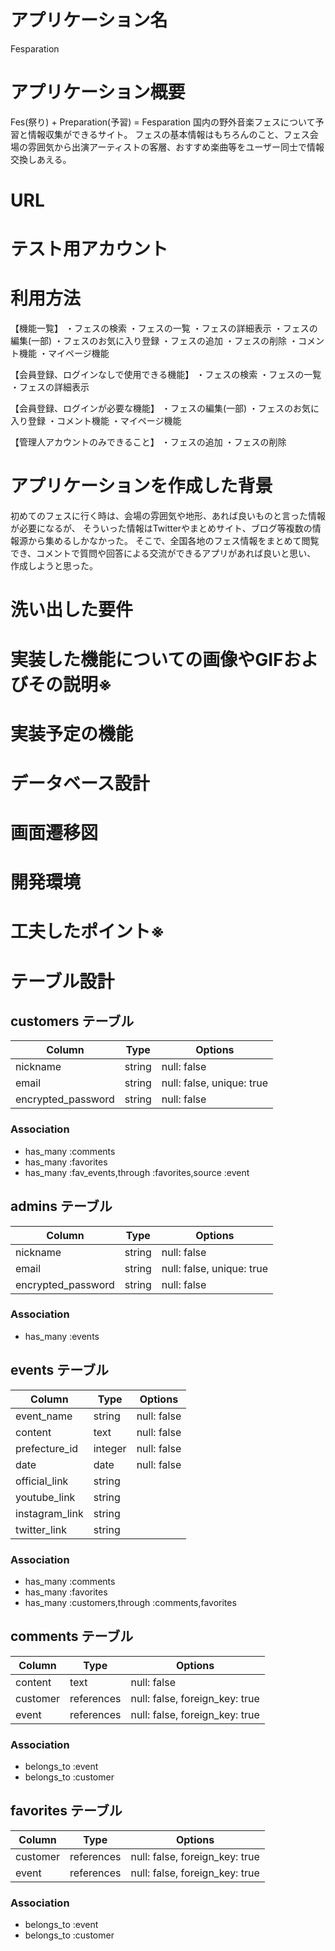 # アプリケーション名
Fesparation

# アプリケーション概要
Fes(祭り) + Preparation(予習) = Fesparation
国内の野外音楽フェスについて予習と情報収集ができるサイト。
フェスの基本情報はもちろんのこと、フェス会場の雰囲気から出演アーティストの客層、おすすめ楽曲等をユーザー同士で情報交換しあえる。

# URL
<!-- デプロイ済みのURLを記載。 -->

# テスト用アカウント
<!-- ログイン機能等を実装した場合は、ログインに必要な情報を記載。またBasic認証等を設けている場合は、そのID/Passも記載。 -->

# 利用方法
【機能一覧】
・フェスの検索
・フェスの一覧
・フェスの詳細表示
・フェスの編集(一部)
・フェスのお気に入り登録
・フェスの追加
・フェスの削除
・コメント機能
・マイページ機能

【会員登録、ログインなしで使用できる機能】
・フェスの検索
・フェスの一覧
・フェスの詳細表示

【会員登録、ログインが必要な機能】
・フェスの編集(一部)
・フェスのお気に入り登録
・コメント機能
・マイページ機能

【管理人アカウントのみできること】
・フェスの追加
・フェスの削除

# アプリケーションを作成した背景
初めてのフェスに行く時は、会場の雰囲気や地形、あれば良いものと言った情報が必要になるが、
そういった情報はTwitterやまとめサイト、ブログ等複数の情報源から集めるしかなかった。
そこで、全国各地のフェス情報をまとめて閲覧でき、コメントで質問や回答による交流ができるアプリがあれば良いと思い、
作成しようと思った。

# 洗い出した要件
<!-- 要件定義スプレッドシートのURL -->

# 実装した機能についての画像やGIFおよびその説明※
<!-- 画像を添付 -->

# 実装予定の機能
<!-- 洗い出した要件の中から、今後実装予定の機能がある場合は、その機能を記載。 -->

# データベース設計
<!-- ER図を添付。 -->

# 画面遷移図
<!-- 画面遷移図を添付。 -->

# 開発環境
<!-- 使用した言語・サービスを記載。 -->

# 工夫したポイント※
<!-- 制作背景・使用技術・開発方法・タスク管理など、企業へＰＲしたい事柄 -->


# テーブル設計

## customers テーブル

| Column             | Type   | Options                   |
| ------------------ | ------ | ------------------------  |
| nickname           | string | null: false               |
| email              | string | null: false, unique: true |
| encrypted_password | string | null: false               |

### Association
- has_many :comments
- has_many :favorites
- has_many :fav_events,through :favorites,source :event


## admins テーブル

| Column             | Type   | Options                   |
| ------------------ | -------| --------------------------|
| nickname           | string | null: false               |
| email              | string | null: false, unique: true |
| encrypted_password | string | null: false               |

### Association
- has_many :events


## events テーブル

| Column             | Type       | Options                        |
| ------------------ | ---------- | ------------------------------ |
| event_name         | string     | null: false                    |
| content            | text       | null: false                    |
| prefecture_id      | integer    | null: false                    |
| date               | date       | null: false                    |
| official_link      | string     |                                |
| youtube_link       | string     |                                |
| instagram_link     | string     |                                |
| twitter_link       | string     |                                |

### Association
- has_many :comments
- has_many :favorites
- has_many :customers,through :comments,favorites


## comments テーブル

| Column             | Type       | Options                        |
| ------------------ | ---------- | ------------------------------ |
| content            | text       | null: false                    |
| customer           | references | null: false, foreign_key: true |
| event              | references | null: false, foreign_key: true |

### Association
- belongs_to :event
- belongs_to :customer


## favorites テーブル

| Column             | Type       | Options                        |
| ------------------ | ---------- | ------------------------------ |
| customer           | references | null: false, foreign_key: true |
| event              | references | null: false, foreign_key: true |

### Association
- belongs_to :event
- belongs_to :customer
